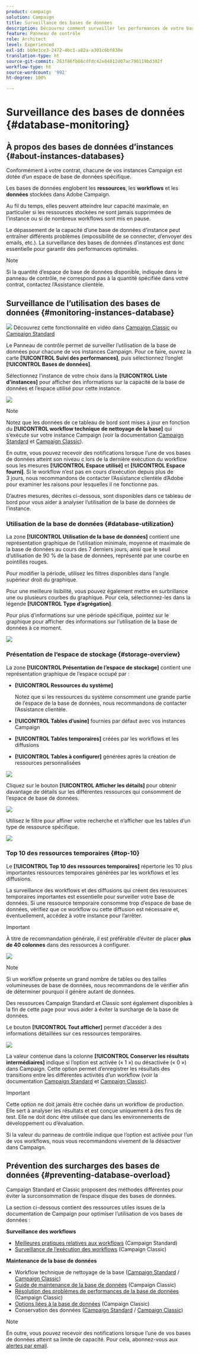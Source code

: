 ```yaml
---
product: campaign
solution: Campaign
title: Surveillance des bases de données
description: Découvrez comment surveiller les performances de votre base de données Campaign dans le Panneau de contrôle
feature: Panneau de contrôle
role: Architect
level: Experienced
exl-id: bb9e1ce3-2472-4bc1-a82a-a301c6bf830e
translation-type: ht
source-git-commit: 263f86fb08cdfdc42e84812d07ac790119bd302f
workflow-type: ht
source-wordcount: '992'
ht-degree: 100%

---
```


# Surveillance des bases de données {#database-monitoring}

## À propos des bases de données d’instances {#about-instances-databases}

Conformément à votre contrat, chacune de vos instances Campaign est dotée d’un espace de base de données spécifique.

Les bases de données englobent les **ressources**, les **workflows** et les **données** stockées dans Adobe Campaign.

Au fil du temps, elles peuvent atteindre leur capacité maximale, en particulier si les ressources stockées ne sont jamais supprimées de l’instance ou si de nombreux workflows sont mis en pause.

Le dépassement de la capacité d’une base de données d’instance peut entraîner différents problèmes (impossibilité de se connecter, d’envoyer des emails, etc.). La surveillance des bases de données d’instances est donc essentielle pour garantir des performances optimales.

>[!NOTE]
>
>Si la quantité d’espace de base de données disponible, indiquée dans le panneau de contrôle, ne correspond pas à la quantité spécifiée dans votre contrat, contactez l’Assistance clientèle.

## Surveillance de l’utilisation des bases de données {#monitoring-instances-database}

![](assets/do-not-localize/how-to-video.png) Découvrez cette fonctionnalité en vidéo dans [Campaign Classic](https://experienceleague.adobe.com/docs/campaign-classic-learn/control-panel/performance-monitoring/monitoring-databases.html?lang=fr#performance-monitoring) ou [Campaign Standard](https://experienceleague.adobe.com/docs/campaign-standard-learn/control-panel/performance-monitoring/monitoring-databases.html?lang=fr#performance-monitoring)

Le Panneau de contrôle permet de surveiller l’utilisation de la base de données pour chacune de vos instances Campaign. Pour ce faire, ouvrez la carte **[!UICONTROL Suivi des performances]**, puis sélectionnez l’onglet **[!UICONTROL Bases de données]**.

Sélectionnez l’instance de votre choix dans la **[!UICONTROL Liste d’instances]** pour afficher des informations sur la capacité de la base de données et l’espace utilisé pour cette instance.

![](assets/databases_dashboard.png)

>[!NOTE]
>
>Notez que les données de ce tableau de bord sont mises à jour en fonction du **[!UICONTROL workflow technique de nettoyage de la base]** qui s’exécute sur votre instance Campaign (voir la documentation [Campaign Standard](https://docs.adobe.com/help/fr-FR/campaign-standard/using/administrating/application-settings/technical-workflows.html#list-of-technical-workflows) et [Campaign Classic](https://docs.adobe.com/help/fr-FR/campaign-classic/using/monitoring-campaign-classic/data-processing/database-cleanup-workflow.html)).
>
>En outre, vous pouvez recevoir des notifications lorsque l’une de vos bases de données atteint son niveau c lors de la dernière exécution du workflow sous les mesures **[!UICONTROL Espace utilisé]** et **[!UICONTROL Espace fourni]**. Si le workflow n’est pas en cours d’exécution depuis plus de 3 jours, nous recommandons de contacter l’Assistance clientèle d’Adobe pour examiner les raisons pour lesquelles il ne fonctionne pas.

D’autres mesures, décrites ci-dessous, sont disponibles dans ce tableau de bord pour vous aider à analyser l’utilisation de la base de données de l’instance.

### Utilisation de la base de données {#database-utilization}

La zone **[!UICONTROL Utilisation de la base de données]** contient une représentation graphique de l’utilisation minimale, moyenne et maximale de la base de données au cours des 7 derniers jours, ainsi que le seuil d’utilisation de 90 % de la base de données, représenté par une courbe en pointillés rouges.

Pour modifier la période, utilisez les filtres disponibles dans l’angle supérieur droit du graphique.

Pour une meilleure lisibilité, vous pouvez également mettre en surbrillance une ou plusieurs courbes du graphique. Pour cela, sélectionnez-les dans la légende **[!UICONTROL Type d’agrégation]**.

Pour plus d’informations sur une période spécifique, pointez sur le graphique pour afficher des informations sur l’utilisation de la base de données à ce moment.

![](assets/databases_dashboard_detail.png)

### Présentation de l’espace de stockage {#storage-overview}

La zone **[!UICONTROL Présentation de l’espace de stockage]** contient une représentation graphique de l’espace occupé par :

* **[!UICONTROL Ressources du système]**

   Notez que si les ressources du système consomment une grande partie de l’espace de la base de données, nous recommandons de contacter l’Assistance clientèle.

* **[!UICONTROL Tables d’usine]** fournies par défaut avec vos instances Campaign
* **[!UICONTROL Tables temporaires]** créées par les workflows et les diffusions
* **[!UICONTROL Tables à configurer]** générées après la création de ressources personnalisées

![](assets/database-storage-overview.png)

Cliquez sur le bouton **[!UICONTROL Afficher les détails]** pour obtenir davantage de détails sur les différentes ressources qui consomment de l’espace de base de données.

![](assets/database-storage-details.png)

Utilisez le filtre pour affiner votre recherche et n’afficher que les tables d’un type de ressource spécifique.

![](assets/database-storage-overview-filter.png)

### Top 10 des ressources temporaires {#top-10}

Le **[!UICONTROL Top 10 des ressources temporaires]** répertorie les 10 plus importantes ressources temporaires générées par les workflows et les diffusions.

La surveillance des workflows et des diffusions qui créent des ressources temporaires importantes est essentielle pour surveiller votre base de données. Si une ressource temporaire consomme trop d’espace de base de données, vérifiez que ce workflow ou cette diffusion est nécessaire et, éventuellement, accédez à votre instance pour l’arrêter.

>[!IMPORTANT]
>
>À titre de recommandation générale, il est préférable d’éviter de placer **plus de 40 colonnes** dans des ressources à configurer.

![](assets/database-top10.png)

>[!NOTE]
>
>Si un workflow présente un grand nombre de tables ou des tailles volumineuses de base de données, nous recommandons de le vérifier afin de déterminer pourquoi il génère autant de données.
>
>Des ressources Campaign Standard et Classic sont également disponibles à la fin de cette page pour vous aider à éviter la surcharge de la base de données.

Le bouton **[!UICONTROL Tout afficher]** permet d’accéder à des informations détaillées sur ces ressources temporaires.

![](assets/database-top10-view.png)

La valeur contenue dans la colonne **[!UICONTROL Conserver les résultats intermédiaires]** indique si l’option est activée (« 1 ») ou désactivée (« 0 ») dans Campaign. Cette option permet d’enregistrer les résultats des transitions entre les différentes activités d’un workflow (voir la documentation [Campaign Standard](https://docs.adobe.com/content/help/fr-FR/campaign-standard/using/managing-processes-and-data/executing-a-workflow/managing-execution-options.html) et [Campaign Classic](https://docs.adobe.com/content/help/fr-FR/campaign-classic/using/automating-with-workflows/general-operation/workflow-best-practices.html#logs)).

>[!IMPORTANT]
>
>Cette option ne doit jamais être cochée dans un workflow de production. Elle sert à analyser les résultats et est conçue uniquement à des fins de test. Elle ne doit donc être utilisée que dans les environnements de développement ou d’évaluation.
>
>Si la valeur du panneau de contrôle indique que l’option est activée pour l’un de vos workflows, nous vous recommandons vivement de la désactiver dans Campaign.

## Prévention des surcharges des bases de données {#preventing-database-overload}

Campaign Standard et Classic proposent des méthodes différentes pour éviter la surconsommation de l’espace disque des bases de données.

La section ci-dessous contient des ressources utiles issues de la documentation de Campaign pour optimiser l’utilisation de vos bases de données :

**Surveillance des workflows**

* [Meilleures pratiques relatives aux workflows](https://docs.adobe.com/content/help/fr-FR/campaign-standard/using/managing-processes-and-data/workflow-general-operation/best-practices-workflows.html) (Campaign Standard)
* [Surveillance de l’exécution des workflows](https://docs.adobe.com/help/fr-FR/campaign-classic/using/automating-with-workflows/monitoring-workflows/monitoring-workflow-execution.html) (Campaign Classic)

**Maintenance de la base de données**

* Workflow technique de nettoyage de la base ([Campaign Standard](https://docs.adobe.com/help/fr-FR/campaign-standard/using/administrating/application-settings/technical-workflows.html#list-of-technical-workflows) / [Campaign Classic](https://docs.adobe.com/help/fr-FR/campaign-classic/using/monitoring-campaign-classic/data-processing/database-cleanup-workflow.html))
* [Guide de maintenance de la base de données](https://docs.adobe.com/content/help/fr-FR/campaign-classic/using/monitoring-campaign-classic/database-maintenance/recommendations.html) (Campaign Classic)
* [Résolution des problèmes de performances de la base de données](https://experienceleague.adobe.com/docs/campaign-classic/using/monitoring-campaign-classic/troubleshooting-toc/database-issues-toc/database-performances.html?lang=fr#monitoring-campaign-classic) (Campaign Classic)
* [Options liées à la base de données](https://docs.adobe.com/help/fr-FR/campaign-classic/using/installing-campaign-classic/appendices/configuring-campaign-options.html#database) (Campaign Classic)
* Conservation des données ([Campaign Standard](https://docs.adobe.com/help/fr-FR/campaign-standard/using/administrating/application-settings/data-retention.html) / [Campaign Classic](https://docs.adobe.com/help/fr-FR/campaign-classic/using/configuring-campaign-classic/data-model/data-model-best-practices.html#data-retention))

>[!NOTE]
>
>En outre, vous pouvez recevoir des notifications lorsque l’une de vos bases de données atteint sa limite de capacité. Pour cela, abonnez-vous aux [alertes par email](../../performance-monitoring/using/email-alerting.md).
